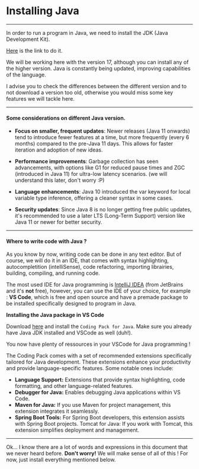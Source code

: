 # Installing Java

---

In order to run a program in Java, we need to install the JDK (Java Development Kit).

[Here](https://www.oracle.com/java/technologies/downloads/) is the link to do it.

We will be working here with the version 17, although you can install any of the higher version. Java is constantly being updated, improving capabilities of the language.

I advise you to check the differences between the different version and to not download a version too old, otherwise you would miss some key features we will tackle here.

---

#### Some considerations on different Java version.

- **Focus on smaller, frequent updates**: Newer releases (Java 11 onwards) tend to introduce fewer features at a time, but more frequently (every 6 months) compared to the pre-Java 11 days. This allows for faster iteration and adoption of new ideas.

- **Performance improvements**: Garbage collection has seen advancements, with options like G1 for reduced pause times and ZGC (introduced in Java 11) for ultra-low latency scenarios. (we will understand this later, don't worry :P)

- **Language enhancements**: Java 10 introduced the var keyword for local variable type inference, offering a cleaner syntax in some cases.

- **Security updates**: Since Java 8 is no longer getting free public updates, it's recommended to use a later LTS (Long-Term Support) version like Java 11 or newer for better security.

---

#### Where to write code with Java ?

As you know by now, writing code can be done in any text editor. But of course, we will do it in an IDE, that comes with syntax highlighting, autocompletition (intelliSense), code refactoring, importing librairies, building, compiling, and running code.

The most used IDE for Java programming is [IntelliJ IDEA](https://www.jetbrains.com/idea/) (from JetBrains and it's **not** free), however, you can use the IDE of your choice, for example : **VS Code**, which is free and open source and have a premade package to be installed specifically designed to program in Java.

**Installing the Java package in VS Code**

Download [here](https://code.visualstudio.com/docs/java/java-tutorial) and install the `Coding Pack for Java`. Make sure you already have Java JDK installed and VSCode as well (duh!).

You now have plenty of ressources in your VSCode for Java programming !

The Coding Pack comes with a set of recommended extensions specifically tailored for Java development. These extensions enhance your productivity and provide language-specific features. Some notable ones include:

- **Language Support:** Extensions that provide syntax highlighting, code formatting, and other language-related features.
- **Debugger for Java:** Enables debugging Java applications within VS Code.
- **Maven for Java:** If you use Maven for project management, this extension integrates it seamlessly.
- **Spring Boot Tools:** For Spring Boot developers, this extension assists with Spring Boot projects.
  Tomcat for Java: If you work with Tomcat, this extension simplifies deployment and management.

---

Ok... I know there are a lot of words and expressions in this document that we never heard before. **Don't worry!** We will make sense of all of this ! For now, just install everything mentioned below.
